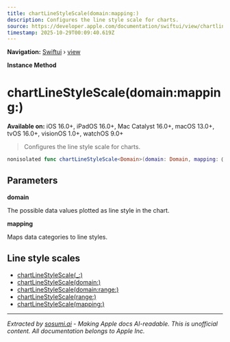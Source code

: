 ```yaml
---
title: chartLineStyleScale(domain:mapping:)
description: Configures the line style scale for charts.
source: https://developer.apple.com/documentation/swiftui/view/chartlinestylescale(domain:mapping:)
timestamp: 2025-10-29T00:09:40.619Z
---
```


**Navigation:** [Swiftui](/documentation/swiftui) › [view](/documentation/swiftui/view)

**Instance Method**

# chartLineStyleScale(domain:mapping:)

**Available on:** iOS 16.0+, iPadOS 16.0+, Mac Catalyst 16.0+, macOS 13.0+, tvOS 16.0+, visionOS 1.0+, watchOS 9.0+

> Configures the line style scale for charts.

```swift
nonisolated func chartLineStyleScale<Domain>(domain: Domain, mapping: @escaping (Domain.Element) -> StrokeStyle) -> some View where Domain : Collection, Domain.Element : Plottable
```

## Parameters

**domain**

The possible data values plotted as line style in the chart.



**mapping**

Maps data categories to line styles.



## Line style scales

- [chartLineStyleScale(_:)](/documentation/swiftui/view/chartlinestylescale(_:))
- [chartLineStyleScale(domain:)](/documentation/swiftui/view/chartlinestylescale(domain:))
- [chartLineStyleScale(domain:range:)](/documentation/swiftui/view/chartlinestylescale(domain:range:))
- [chartLineStyleScale(range:)](/documentation/swiftui/view/chartlinestylescale(range:))
- [chartLineStyleScale(mapping:)](/documentation/swiftui/view/chartlinestylescale(mapping:))

---

*Extracted by [sosumi.ai](https://sosumi.ai) - Making Apple docs AI-readable.*
*This is unofficial content. All documentation belongs to Apple Inc.*
